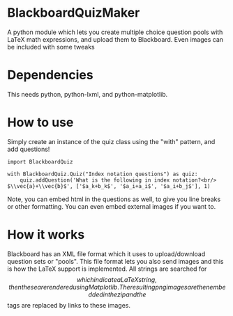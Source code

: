 # BlackboardQuizMaker
A python module which lets you create multiple choice question pools with LaTeX math expressions, and upload them to Blackboard. Even images can be included with some tweaks

# Dependencies
This needs python, python-lxml, and python-matplotlib.

# How to use
Simply create an instance of the quiz class using the "with" pattern, and add questions!
```
import BlackboardQuiz

with BlackboardQuiz.Quiz("Index notation questions") as quiz:
    quiz.addQuestion('What is the following in index notation?<br/> $\\vec{a}+\\vec{b}$', ['$a_k+b_k$', '$a_i+a_i$', '$a_i+b_j$'], 1)
```
Note, you can embed html in the questions as well, to give you line breaks or other formatting. You can even embed external images if you want to.
# How it works
Blackboard has an XML file format which it uses to upload/download question sets or "pools". This file format lets you also send images and this is how the LaTeX support is implemented. All strings are searched for $$ which indicate a LaTeX string, then these are rendered using Matplotlib. The resulting png images are then embedded in the zip and the $$ tags are replaced by links to these images.
